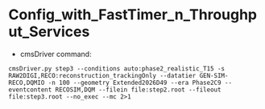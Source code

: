 # Config_with_FastTimer_n_Throughput_Services


* cmsDriver command:

```
cmsDriver.py step3 --conditions auto:phase2_realistic_T15 -s RAW2DIGI,RECO:reconstruction_trackingOnly --datatier GEN-SIM-RECO,DQMIO -n 100 --geometry Extended2026D49 --era Phase2C9 --eventcontent RECOSIM,DQM --filein file:step2.root --fileout file:step3.root --no_exec --mc 2>1

```


